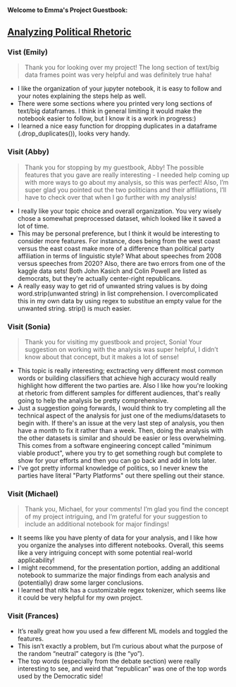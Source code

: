 #### Welcome to Emma's Project Guestbook:
## [Analyzing Political Rhetoric](https://github.com/Data-Science-for-Linguists-2021/PoliticalRhetoric-analysis)

### Vist (Emily)
> Thank you for looking over my project! The long section of text/big data frames point was very helpful and was definitely true haha!

- I like the organization of your jupyter notebook, it is easy to follow and your notes explaining the steps help as well.
- There were some sections where you printed very long sections of text/big dataframes. I think in general limiting it would make the notebook easier to  follow, but I know it is a work in progress:)
- I learned a nice easy function for dropping duplicates in a dataframe (.drop_duplicates()), looks very handy.


### Visit (Abby)
> Thank you for stopping by my guestbook, Abby! The possible features that you gave are really interesting - I needed help coming up with more ways to go about my analysis, so this was perfect! Also, I’m super glad you pointed out the two politicians and their affiliations, I’ll have to check over that when I go further with my analysis!

- I really like your topic choice and overall organization.  You very wisely chose a somewhat preprocessed dataset, which looked like it saved a lot of time.
- This may be personal preference, but I think it would be interesting to consider more features.  For instance, does being from the west coast
	versus the east coast make more of a difference than political party affiliation in terms of linguistic style?  What about speeches from
	2008 versus speeches from 2020?  Also, there are two errors from one of the kaggle data sets!  Both John Kasich and Colin Powell are
	listed as democrats, but they're actually center-right republicans.
- A really easy way to get rid of unwanted string values is by doing word.strip(unwanted string) in list comprehension.  I overcomplicated
	this in my own data by using regex to substitue an empty value for the unwanted string. strip() is much easier.

### Visit (Sonia)
> Thank you for visiting my guestbook and project, Sonia! Your suggestion on working with the analysis was super helpful, I didn’t know about that concept, but it makes a lot of sense!

- This topic is really interesting; exctracting very different most common words or building classifiers that achieve high accuracy would really highlight how different the two parties are. Also I like how you're looking at rhetoric from different samples for different audiences, that's really going to help the analysis be pretty comprehensive.
- Just a suggestion going forwards, I would think to try completing all the technical aspect of the analysis for just one of the mediums/datasets to begin with. If there's an issue at the very last step of analysis, you then have a month to fix it rather than a week. Then, doing the analysis with the other datasets is similar and should be easier or less overwhelming. This comes from a software engineering concept called "minimum viable product", where you try to get something rough but complete to show for your efforts and then you can go back and add in lots later.
- I've got pretty informal knowledge of politics, so I never knew the parties have literal "Party Platforms" out there spelling out their stance.

### Visit (Michael)
> Thank you, Michael, for your comments! I’m glad you find the concept of my project intriguing, and I’m grateful for your suggestion to include an additional notebook for major findings!

- It seems like you have plenty of data for your analysis, and I like how you organize the analyses into different notebooks. Overall, this seems like a very intriguing concept with some potential real-world applicability!
- I might recommend, for the presentation portion, adding an additional notebook to summarize the major findings from each analysis and (potentially) draw some larger conclusions.
- I learned that nltk has a customizable regex tokenizer, which seems like it could be very helpful for my own project.

### Visit (Frances)
- It’s really great how you used a few different ML models and toggled the features.
- This isn’t exactly a problem, but I’m curious about what the purpose of the random “neutral” category is (the “yo”).
- The top words (especially from the debate section) were really interesting to see, and weird that “republican” was one of the top words used by the Democratic side!

